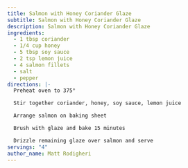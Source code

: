 ```yaml
---
title: Salmon with Honey Coriander Glaze
subtitle: Salmon with Honey Coriander Glaze
description: Salmon with Honey Coriander Glaze
ingredients:
  - 1 tbsp coriander
  - 1/4 cup honey
  - 5 tbsp soy sauce
  - 2 tsp lemon juice
  - 4 salmon fillets
  - salt
  - pepper
directions: |-
  Preheat oven to 375°

  Stir together coriander, honey, soy sauce, lemon juice

  Arrange salmon on baking sheet

  Brush with glaze and bake 15 minutes

  Drizzle remaining glaze over salmon and serve
servings: "4"
author_name: Matt Rodigheri
---
```

